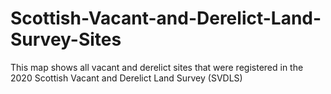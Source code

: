 # Scottish-Vacant-and-Derelict-Land-Survey-Sites
This map shows all vacant and derelict sites that were registered in the 2020 Scottish Vacant and Derelict Land Survey (SVDLS)
